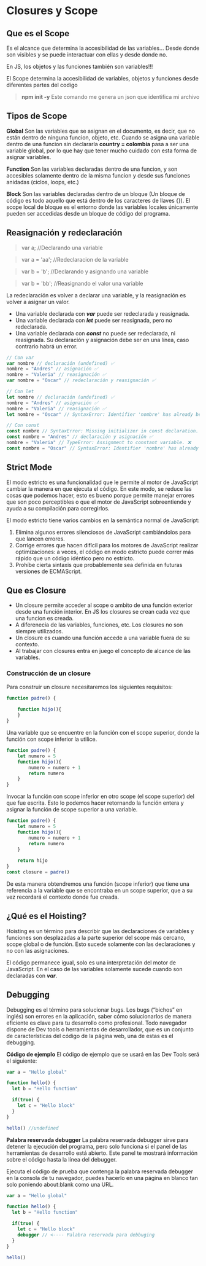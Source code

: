 # Closures y Scope

## Que es el Scope
Es el alcance que determina la accesibilidad de las variables... Desde donde son visibles y se puede interactuar con ellas y desde donde no.

En JS, los objetos y las funciones también son variables!!!

El Scope determina la accesibilidad de variables, objetos y funciones desde diferentes partes del codigo


> **npm init -y** Este comando me genera un json que identifica mi archivo


## Tipos de Scope

**Global**
Son las variables que se asignan en el documento, es decir, que no están dentro de ninguna funcion, objeto, etc.
Cuando se asigna una variable dentro de una funcion sin declararla **country = colombia** pasa a ser una variable global, por lo que hay que tener mucho cuidado con esta forma de asignar variables.

**Function**
Son las variables declaradas dentro de una funcion, y son accesibles solamente dentro de la misma funcion y desde sus funciones anidadas (ciclos, loops, etc.)

**Block**
Son las variables declaradas dentro de un bloque (Un bloque de código es todo aquello que está dentro de los caracteres de llaves {}). El scope local de bloque es el entorno donde las variables locales únicamente pueden ser accedidas desde un bloque de código del programa. 
 
## Reasignación y redeclaración
> var a; //Declarando una variable

> var a = 'aa'; //Redeclaracion de la variable

> var b = 'b'; //Declarando y asignando una variable

> var b = 'bb'; //Reasignando el valor una variable

La redeclaración es volver a declarar una variable, y la reasignación es volver a asignar un valor.

- Una variable declarada con ***var*** puede ser redeclarada y reasignada.
- Una variable declarada con ***let*** puede ser reasignada, pero no redeclarada.
- Una variable declarada con ***const*** no puede ser redeclarada, ni reasignada. Su declaración y asignación debe ser en una línea, caso contrario habrá un error.

```javascript
// Con var
var nombre // declaración (undefined) ✅
nombre = "Andres" // asignación ✅
nombre = "Valeria" // reasignación ✅
var nombre = "Oscar" // redeclaración y reasignación ✅

// Con let
let nombre // declaración (undefined) ✅
nombre = "Andres" // asignación ✅
nombre = "Valeria" // reasignación ✅
let nombre = "Oscar" // SyntaxError: Identifier 'nombre' has already been declared. ❌

// Con const 
const nombre // SyntaxError: Missing initializer in const declaration. ❌
const nombre = "Andres" // declaración y asignación ✅
nombre = "Valeria" // TypeError: Assignment to constant variable. ❌
const nombre = "Oscar" // SyntaxError: Identifier 'nombre' has already been declared. ❌

```

## Strict Mode
El modo estricto es una funcionalidad que le permite al motor de JavaScript cambiar la manera en que ejecuta el código. En este modo, se reduce las cosas que podemos hacer, esto es bueno porque permite manejar errores que son poco perceptibles o que el motor de JavaScript sobreentiende y ayuda a su compilación para corregirlos.

El modo estricto tiene varios cambios en la semántica normal de JavaScript:
1. Elimina algunos errores silenciosos de JavaScript cambiándolos para que lancen errores.
2. Corrige errores que hacen difícil para los motores de JavaScript realizar optimizaciones: a veces, el código en modo estricto puede correr más rápido que un código idéntico pero no estricto.
3. Prohíbe cierta sintaxis que probablemente sea definida en futuras versiones de ECMAScript.


## Que es Closure
- Un closure permite acceder al scope o ambito de una función exterior desde una función interior. En JS los closures se crean cada vez que una funcion es creada.
- A diferenecia de las variables, funciones, etc. Los closures no son siempre utilizados.
- Un closure es cuando una función accede a una variable fuera de su contexto.
- Al trabajar con closures entra en juego el concepto de alcance de las variables.



### Construcción de un closure
Para construir un closure necesitaremos los siguientes requisitos:
```javascript
function padre() {
    
    function hijo(){
    }
}
```

Una variable que se encuentre en la función con el scope superior, donde la función con scope inferior la utilice.
```javascript
function padre() {
    let numero = 5
    function hijo(){
        numero = numero + 1
        return numero
    }
}
```

Invocar la función con scope inferior en otro scope (el scope superior) del que fue escrita. Esto lo podemos hacer retornando la función entera y asignar la función de scope superior a una variable.
```javascript
function padre() {
    let numero = 5
    function hijo(){
        numero = numero + 1
        return numero
    }
    
    return hijo
}
const closure = padre()
```
De esta manera obtendremos una función (scope inferior) que tiene una referencia a la variable que se encontraba en un scope superior, que a su vez recordará el contexto donde fue creada.


## ¿Qué es el Hoisting?
Hoisting es un término para describir que las declaraciones de variables y funciones son desplazadas a la parte superior del scope más cercano, scope global o de función. Esto sucede solamente con las declaraciones y no con las asignaciones.

El código permanece igual, solo es una interpretación del motor de JavaScript. En el caso de las variables solamente sucede cuando son declaradas con ***var***.


## Debugging
Debugging es el término para solucionar bugs. Los bugs (“bichos” en inglés) son errores en la aplicación, saber cómo solucionarlos de manera eficiente es clave para tu desarrollo como profesional.
Todo navegador dispone de Dev tools o herramientas de desarrollador, que es un conjunto de características del código de la página web, una de estas es el debugging.

**Código de ejemplo**
El código de ejemplo que se usará en las Dev Tools será el siguiente:
```Javascript
var a = "Hello global"

function hello() {
  let b = "Hello function"

  if(true) {
    let c = "Hello block"
  }
}

hello() //undefined 
```

**Palabra reservada debugger**
La palabra reservada debugger sirve para detener la ejecución del programa, pero solo funciona si el panel de las herramientas de desarrollo está abierto. Este panel te mostrará información sobre el código hasta la línea del debugger.

Ejecuta el código de prueba que contenga la palabra reservada debugger en la consola de tu navegador, puedes hacerlo en una página en blanco tan solo poniendo about:blank como una URL.

```Javascript
var a = "Hello global"

function hello() {
  let b = "Hello function"

  if(true) {
    let c = "Hello block"
    debugger // <---- Palabra reservada para debbuging
  }
}

hello()
```